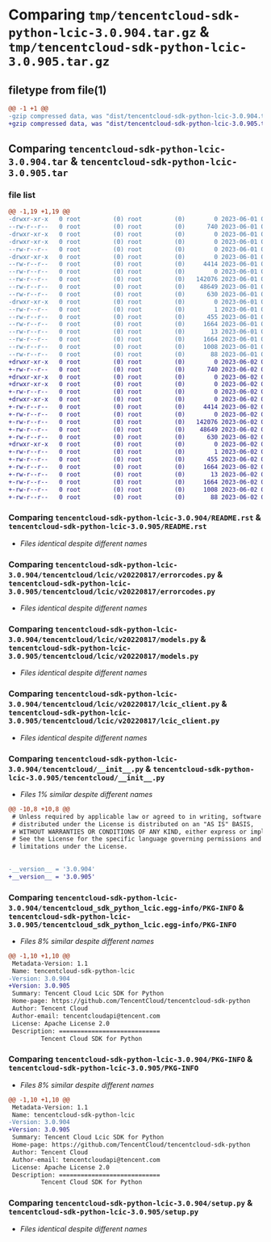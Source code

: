 # Comparing `tmp/tencentcloud-sdk-python-lcic-3.0.904.tar.gz` & `tmp/tencentcloud-sdk-python-lcic-3.0.905.tar.gz`

## filetype from file(1)

```diff
@@ -1 +1 @@
-gzip compressed data, was "dist/tencentcloud-sdk-python-lcic-3.0.904.tar", last modified: Thu Jun  1 02:38:17 2023, max compression
+gzip compressed data, was "dist/tencentcloud-sdk-python-lcic-3.0.905.tar", last modified: Fri Jun  2 00:32:09 2023, max compression
```

## Comparing `tencentcloud-sdk-python-lcic-3.0.904.tar` & `tencentcloud-sdk-python-lcic-3.0.905.tar`

### file list

```diff
@@ -1,19 +1,19 @@
-drwxr-xr-x   0 root         (0) root         (0)        0 2023-06-01 02:38:17.000000 tencentcloud-sdk-python-lcic-3.0.904/
--rw-r--r--   0 root         (0) root         (0)      740 2023-06-01 02:38:17.000000 tencentcloud-sdk-python-lcic-3.0.904/README.rst
-drwxr-xr-x   0 root         (0) root         (0)        0 2023-06-01 02:38:17.000000 tencentcloud-sdk-python-lcic-3.0.904/tencentcloud/
-drwxr-xr-x   0 root         (0) root         (0)        0 2023-06-01 02:38:17.000000 tencentcloud-sdk-python-lcic-3.0.904/tencentcloud/lcic/
--rw-r--r--   0 root         (0) root         (0)        0 2023-06-01 02:38:17.000000 tencentcloud-sdk-python-lcic-3.0.904/tencentcloud/lcic/__init__.py
-drwxr-xr-x   0 root         (0) root         (0)        0 2023-06-01 02:38:17.000000 tencentcloud-sdk-python-lcic-3.0.904/tencentcloud/lcic/v20220817/
--rw-r--r--   0 root         (0) root         (0)     4414 2023-06-01 02:38:17.000000 tencentcloud-sdk-python-lcic-3.0.904/tencentcloud/lcic/v20220817/errorcodes.py
--rw-r--r--   0 root         (0) root         (0)        0 2023-06-01 02:38:17.000000 tencentcloud-sdk-python-lcic-3.0.904/tencentcloud/lcic/v20220817/__init__.py
--rw-r--r--   0 root         (0) root         (0)   142076 2023-06-01 02:38:17.000000 tencentcloud-sdk-python-lcic-3.0.904/tencentcloud/lcic/v20220817/models.py
--rw-r--r--   0 root         (0) root         (0)    48649 2023-06-01 02:38:17.000000 tencentcloud-sdk-python-lcic-3.0.904/tencentcloud/lcic/v20220817/lcic_client.py
--rw-r--r--   0 root         (0) root         (0)      630 2023-06-01 02:38:17.000000 tencentcloud-sdk-python-lcic-3.0.904/tencentcloud/__init__.py
-drwxr-xr-x   0 root         (0) root         (0)        0 2023-06-01 02:38:17.000000 tencentcloud-sdk-python-lcic-3.0.904/tencentcloud_sdk_python_lcic.egg-info/
--rw-r--r--   0 root         (0) root         (0)        1 2023-06-01 02:38:17.000000 tencentcloud-sdk-python-lcic-3.0.904/tencentcloud_sdk_python_lcic.egg-info/dependency_links.txt
--rw-r--r--   0 root         (0) root         (0)      455 2023-06-01 02:38:17.000000 tencentcloud-sdk-python-lcic-3.0.904/tencentcloud_sdk_python_lcic.egg-info/SOURCES.txt
--rw-r--r--   0 root         (0) root         (0)     1664 2023-06-01 02:38:17.000000 tencentcloud-sdk-python-lcic-3.0.904/tencentcloud_sdk_python_lcic.egg-info/PKG-INFO
--rw-r--r--   0 root         (0) root         (0)       13 2023-06-01 02:38:17.000000 tencentcloud-sdk-python-lcic-3.0.904/tencentcloud_sdk_python_lcic.egg-info/top_level.txt
--rw-r--r--   0 root         (0) root         (0)     1664 2023-06-01 02:38:17.000000 tencentcloud-sdk-python-lcic-3.0.904/PKG-INFO
--rw-r--r--   0 root         (0) root         (0)     1008 2023-06-01 02:38:17.000000 tencentcloud-sdk-python-lcic-3.0.904/setup.py
--rw-r--r--   0 root         (0) root         (0)       88 2023-06-01 02:38:17.000000 tencentcloud-sdk-python-lcic-3.0.904/setup.cfg
+drwxr-xr-x   0 root         (0) root         (0)        0 2023-06-02 00:32:09.000000 tencentcloud-sdk-python-lcic-3.0.905/
+-rw-r--r--   0 root         (0) root         (0)      740 2023-06-02 00:32:09.000000 tencentcloud-sdk-python-lcic-3.0.905/README.rst
+drwxr-xr-x   0 root         (0) root         (0)        0 2023-06-02 00:32:09.000000 tencentcloud-sdk-python-lcic-3.0.905/tencentcloud/
+drwxr-xr-x   0 root         (0) root         (0)        0 2023-06-02 00:32:09.000000 tencentcloud-sdk-python-lcic-3.0.905/tencentcloud/lcic/
+-rw-r--r--   0 root         (0) root         (0)        0 2023-06-02 00:32:09.000000 tencentcloud-sdk-python-lcic-3.0.905/tencentcloud/lcic/__init__.py
+drwxr-xr-x   0 root         (0) root         (0)        0 2023-06-02 00:32:09.000000 tencentcloud-sdk-python-lcic-3.0.905/tencentcloud/lcic/v20220817/
+-rw-r--r--   0 root         (0) root         (0)     4414 2023-06-02 00:32:09.000000 tencentcloud-sdk-python-lcic-3.0.905/tencentcloud/lcic/v20220817/errorcodes.py
+-rw-r--r--   0 root         (0) root         (0)        0 2023-06-02 00:32:09.000000 tencentcloud-sdk-python-lcic-3.0.905/tencentcloud/lcic/v20220817/__init__.py
+-rw-r--r--   0 root         (0) root         (0)   142076 2023-06-02 00:32:09.000000 tencentcloud-sdk-python-lcic-3.0.905/tencentcloud/lcic/v20220817/models.py
+-rw-r--r--   0 root         (0) root         (0)    48649 2023-06-02 00:32:09.000000 tencentcloud-sdk-python-lcic-3.0.905/tencentcloud/lcic/v20220817/lcic_client.py
+-rw-r--r--   0 root         (0) root         (0)      630 2023-06-02 00:32:09.000000 tencentcloud-sdk-python-lcic-3.0.905/tencentcloud/__init__.py
+drwxr-xr-x   0 root         (0) root         (0)        0 2023-06-02 00:32:09.000000 tencentcloud-sdk-python-lcic-3.0.905/tencentcloud_sdk_python_lcic.egg-info/
+-rw-r--r--   0 root         (0) root         (0)        1 2023-06-02 00:32:09.000000 tencentcloud-sdk-python-lcic-3.0.905/tencentcloud_sdk_python_lcic.egg-info/dependency_links.txt
+-rw-r--r--   0 root         (0) root         (0)      455 2023-06-02 00:32:09.000000 tencentcloud-sdk-python-lcic-3.0.905/tencentcloud_sdk_python_lcic.egg-info/SOURCES.txt
+-rw-r--r--   0 root         (0) root         (0)     1664 2023-06-02 00:32:09.000000 tencentcloud-sdk-python-lcic-3.0.905/tencentcloud_sdk_python_lcic.egg-info/PKG-INFO
+-rw-r--r--   0 root         (0) root         (0)       13 2023-06-02 00:32:09.000000 tencentcloud-sdk-python-lcic-3.0.905/tencentcloud_sdk_python_lcic.egg-info/top_level.txt
+-rw-r--r--   0 root         (0) root         (0)     1664 2023-06-02 00:32:09.000000 tencentcloud-sdk-python-lcic-3.0.905/PKG-INFO
+-rw-r--r--   0 root         (0) root         (0)     1008 2023-06-02 00:32:09.000000 tencentcloud-sdk-python-lcic-3.0.905/setup.py
+-rw-r--r--   0 root         (0) root         (0)       88 2023-06-02 00:32:09.000000 tencentcloud-sdk-python-lcic-3.0.905/setup.cfg
```

### Comparing `tencentcloud-sdk-python-lcic-3.0.904/README.rst` & `tencentcloud-sdk-python-lcic-3.0.905/README.rst`

 * *Files identical despite different names*

### Comparing `tencentcloud-sdk-python-lcic-3.0.904/tencentcloud/lcic/v20220817/errorcodes.py` & `tencentcloud-sdk-python-lcic-3.0.905/tencentcloud/lcic/v20220817/errorcodes.py`

 * *Files identical despite different names*

### Comparing `tencentcloud-sdk-python-lcic-3.0.904/tencentcloud/lcic/v20220817/models.py` & `tencentcloud-sdk-python-lcic-3.0.905/tencentcloud/lcic/v20220817/models.py`

 * *Files identical despite different names*

### Comparing `tencentcloud-sdk-python-lcic-3.0.904/tencentcloud/lcic/v20220817/lcic_client.py` & `tencentcloud-sdk-python-lcic-3.0.905/tencentcloud/lcic/v20220817/lcic_client.py`

 * *Files identical despite different names*

### Comparing `tencentcloud-sdk-python-lcic-3.0.904/tencentcloud/__init__.py` & `tencentcloud-sdk-python-lcic-3.0.905/tencentcloud/__init__.py`

 * *Files 1% similar despite different names*

```diff
@@ -10,8 +10,8 @@
 # Unless required by applicable law or agreed to in writing, software
 # distributed under the License is distributed on an "AS IS" BASIS,
 # WITHOUT WARRANTIES OR CONDITIONS OF ANY KIND, either express or implied.
 # See the License for the specific language governing permissions and
 # limitations under the License.
 
 
-__version__ = '3.0.904'
+__version__ = '3.0.905'
```

### Comparing `tencentcloud-sdk-python-lcic-3.0.904/tencentcloud_sdk_python_lcic.egg-info/PKG-INFO` & `tencentcloud-sdk-python-lcic-3.0.905/tencentcloud_sdk_python_lcic.egg-info/PKG-INFO`

 * *Files 8% similar despite different names*

```diff
@@ -1,10 +1,10 @@
 Metadata-Version: 1.1
 Name: tencentcloud-sdk-python-lcic
-Version: 3.0.904
+Version: 3.0.905
 Summary: Tencent Cloud Lcic SDK for Python
 Home-page: https://github.com/TencentCloud/tencentcloud-sdk-python
 Author: Tencent Cloud
 Author-email: tencentcloudapi@tencent.com
 License: Apache License 2.0
 Description: ============================
         Tencent Cloud SDK for Python
```

### Comparing `tencentcloud-sdk-python-lcic-3.0.904/PKG-INFO` & `tencentcloud-sdk-python-lcic-3.0.905/PKG-INFO`

 * *Files 8% similar despite different names*

```diff
@@ -1,10 +1,10 @@
 Metadata-Version: 1.1
 Name: tencentcloud-sdk-python-lcic
-Version: 3.0.904
+Version: 3.0.905
 Summary: Tencent Cloud Lcic SDK for Python
 Home-page: https://github.com/TencentCloud/tencentcloud-sdk-python
 Author: Tencent Cloud
 Author-email: tencentcloudapi@tencent.com
 License: Apache License 2.0
 Description: ============================
         Tencent Cloud SDK for Python
```

### Comparing `tencentcloud-sdk-python-lcic-3.0.904/setup.py` & `tencentcloud-sdk-python-lcic-3.0.905/setup.py`

 * *Files identical despite different names*

